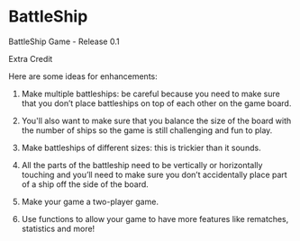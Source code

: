 # BattleShip
BattleShip Game - Release 0.1

Extra Credit

Here are some ideas for enhancements:

1. Make multiple battleships: be careful because you need to make sure that you don’t place battleships on top of each other on the game board.
2. You'll also want to make sure that you balance the size of the board with the number of ships so the game is still challenging and fun to play.

3. Make battleships of different sizes: this is trickier than it sounds.
4. All the parts of the battleship need to be vertically or horizontally touching and you’ll need to make sure you don’t accidentally place part of a ship off the side of the board.

5. Make your game a two-player game.

6. Use functions to allow your game to have more features like rematches, statistics and more!
